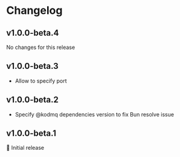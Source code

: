 # Changelog

[//]: # (HeaderEnd)

## v1.0.0-beta.4

No changes for this release

## v1.0.0-beta.3

- Allow to specify port

## v1.0.0-beta.2

- Specify @kodmq dependencies version to fix Bun resolve issue

## v1.0.0-beta.1

🎉 Initial release
